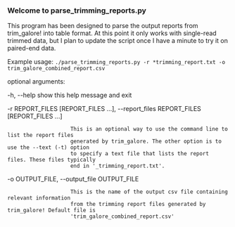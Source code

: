 ### Welcome to parse_trimming_reports.py

This program has been designed to parse the output reports from trim_galore! into table format.
At this point it only works with single-read trimmed data, but I plan to update the
script once I have a minute to try it on paired-end data.

Example usage: `./parse_trimming_reports.py -r *trimming_report.txt -o trim_galore_combined_report.csv`


optional arguments:

  -h, --help            show this help message and exit

  -r REPORT_FILES [REPORT_FILES ...], --report_files REPORT_FILES [REPORT_FILES ...]

                        This is an optional way to use the command line to list the report files
                        generated by trim_galore. The other option is to use the --text (-t) option
                        to specify a text file that lists the report files. These files typically
                        end in '_trimming_report.txt'.

  -o OUTPUT_FILE, --output_file OUTPUT_FILE

                        This is the name of the output csv file containing relevant information
                        from the trimming report files generated by trim_galore! Default file is
                        'trim_galore_combined_report.csv'
